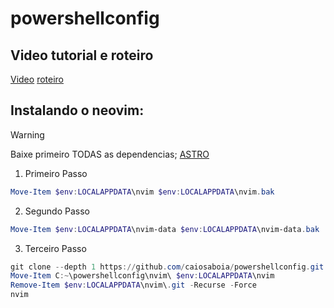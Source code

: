 # powershellconfig

## Video tutorial e roteiro
[Video](https://www.youtube.com/watch?v=jERL0wbhtsc&t=544s) 
[roteiro](https://devclass-ricardo.notion.site/Como-ter-AUTOCOMPLETE-no-Powershell-como-no-ZSH-com-o-OH-MY-ZSH-d2bb110dd42a4fd3935d256453f0441f) 

## Instalando o neovim:
  > [!WARNING]
  > Baixe primeiro TODAS as dependencias;
  > [ASTRO](https://docs.astronvim.com/) 

1. Primeiro Passo
```powershell
Move-Item $env:LOCALAPPDATA\nvim $env:LOCALAPPDATA\nvim.bak

```

2. Segundo Passo
```powershell
Move-Item $env:LOCALAPPDATA\nvim-data $env:LOCALAPPDATA\nvim-data.bak
```

3. Terceiro Passo
```powershell
git clone --depth 1 https://github.com/caiosaboia/powershellconfig.git
Move-Item C:~\powershellconfig\nvim\ $env:LOCALAPPDATA\nvim
Remove-Item $env:LOCALAPPDATA\nvim\.git -Recurse -Force
nvim
```
